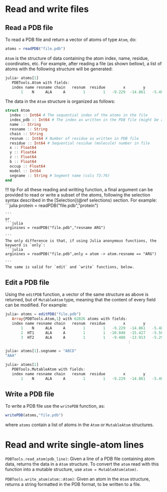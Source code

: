 # Read and write files

## Read a PDB file

To read a PDB file and return a vector of atoms of
type `Atom`, do:
```julia
atoms = readPDB("file.pdb")

```

`Atom` is the structure of data containing the atom index, name,
residue, coordinates, etc. For example, after reading a file (as shown
bellow), a list of atoms with the following structure will be generated:

```julia
julia> atoms[1]
   PDBTools.Atom with fields:
   index name resname chain   resnum  residue        x        y        z     b occup model segname index_pdb
       1    N     ALA     A        1        1   -9.229  -14.861   -5.481  0.00  1.00     1    PROT         1

```

The data in the `Atom` structure is organized as follows:
```julia
struct Atom
  index :: Int64 # The sequential index of the atoms in the file
  index_pdb :: Int64 # The index as written in the PDB file (might be anything)
  name :: String
  resname :: String
  chain :: String
  resnum :: Int64 # Number of residue as written in PDB file
  residue :: Int64 # Sequential residue (molecule) number in file
  x :: Float64
  y :: Float64
  z :: Float64
  b :: Float64
  occup :: Float64
  model :: Int64
  segname :: String # Segment name (cols 73:76)
end
```

!!! tip
    For all these reading and writting function, a final argument can be provided
    to read or write a subset of the atoms, following the selection syntax described 
    in the [Selection](@ref selections) section. For example:
    ```julia
    protein = readPDB("file.pdb","protein")

    ```
    or
    ```julia
    arginines = readPDB("file.pdb","resname ARG")

    ```
    The only difference is that, if using Julia anonymous functions, the
    keyword is `only`:
    ```julia
    arginines = readPDB("file.pdb",only = atom -> atom.resname == "ARG")

    ```
    The same is valid for `edit` and `write` functions, below. 
      

## Edit a PDB file

Using the `editPDB` function, a vector of the same structure as above is
returned, but of `MutableAtom` type, meaning that the content of every
field can be modified. For example:
```julia
julia> atoms = editPDB("file.pdb")
   Array{PDBTools.Atom,1} with 62026 atoms with fields:
   index name resname chain   resnum  residue        x        y        z     b occup model segname index_pdb
       1    N     ALA     A        1        1   -9.229  -14.861   -5.481  0.00  1.00     1    PROT         1
       2  HT1     ALA     A        1        1  -10.048  -15.427   -5.569  0.00  0.00     1    PROT         2
       3  HT2     ALA     A        1        1   -9.488  -13.913   -5.295  0.00  0.00     1    PROT         3
                                                       ⋮ 

julia> atoms[1].segname = "ABCD"
"AAA"

julia> atoms[1]
   PDBTools.MutableAtom with fields:
   index name resname chain   resnum  residue        x        y        z     b occup model segname index_pdb
       1    N     ALA     A        1        1   -9.229  -14.861   -5.481  0.00  1.00     1    PROT         1

```

## Write a PDB file

To write a PDB file use the `writePDB` function, as:

```julia
writePDB(atoms,"file.pdb")

```
where `atoms` contain a list of atoms in the `Atom` or `MutableAtom` structures.

# Read and write single-atom lines 

`PDBTools.read_atom(pdb_line)`: Given a line of a PDB file containing atom data,
returns the data in a `Atom` structure. To convert the `atom` read with
this function into a mutable structure, use `atom = MutableAtom(atom)`.

`PDBTools.write_atom(atom::Atom)`: Given an atom in the `Atom` structure, returns
a string formatted in the PDB format, to be written to a file. 

